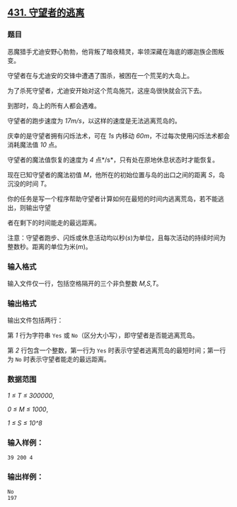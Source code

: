## [431. 守望者的逃离](https://www.acwing.com/problem/content/433/)

### 题目

恶魔猎手尤迪安野心勃勃，他背叛了暗夜精灵，率领深藏在海底的娜迦族企图叛变。

守望者在与尤迪安的交锋中遭遇了围杀，被困在一个荒芜的大岛上。

为了杀死守望者，尤迪安开始对这个荒岛施咒，这座岛很快就会沉下去。

到那时，岛上的所有人都会遇难。

守望者的跑步速度为 *17m/s*，以这样的速度是无法逃离荒岛的。

庆幸的是守望者拥有闪烁法术，可在 *1s* 内移动 *60m*，不过每次使用闪烁法术都会消耗魔法值 *10* 点。

守望者的魔法值恢复的速度为 *4* 点*/s*，只有处在原地休息状态时才能恢复。

现在已知守望者的魔法初值 *M*，他所在的初始位置与岛的出口之间的距离 *S*，岛沉没的时间 *T*。

你的任务是写一个程序帮助守望者计算如何在最短的时间内逃离荒岛，若不能逃出，则输出守望

者在剩下的时间能走的最远距离。

注意：守望者跑步、闪烁或休息活动均以秒(*s*)为单位，且每次活动的持续时间为整数秒。距离的单位为米(*m*)。

### 输入格式

输入文件仅一行，包括空格隔开的三个非负整数 *M,S,T*。

### 输出格式

输出文件包括两行：

第 *1* 行为字符串 `Yes` 或 `No`（区分大小写），即守望者是否能逃离荒岛。

第 *2* 行包含一个整数，第一行为 `Yes` 时表示守望者逃离荒岛的最短时间；第一行为 `No` 时表示守望者能走的最远距离。

### 数据范围

*1 ≤ T ≤ 300000*,

*0 ≤ M ≤ 1000*,

*1 ≤ S ≤ 10^8*

### 输入样例：

```
39 200 4
```

### 输出样例：

```
No
197
```
